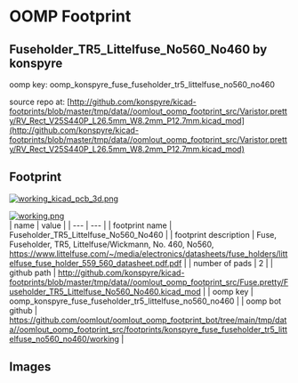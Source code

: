 # OOMP Footprint  
## Fuseholder_TR5_Littelfuse_No560_No460  by konspyre  
  
oomp key: oomp_konspyre_fuse_fuseholder_tr5_littelfuse_no560_no460  
  
source repo at: [http://github.com/konspyre/kicad-footprints/blob/master/tmp/data//oomlout_oomp_footprint_src/Varistor.pretty/RV_Rect_V25S440P_L26.5mm_W8.2mm_P12.7mm.kicad_mod](http://github.com/konspyre/kicad-footprints/blob/master/tmp/data//oomlout_oomp_footprint_src/Varistor.pretty/RV_Rect_V25S440P_L26.5mm_W8.2mm_P12.7mm.kicad_mod)  
## Footprint  
  
[![working_kicad_pcb_3d.png](working_kicad_pcb_3d_600.png)](working_kicad_pcb_3d.png)  
  
[![working.png](working_600.png)](working.png)  
| name | value | 
| --- | --- | 
| footprint name | Fuseholder_TR5_Littelfuse_No560_No460 | 
| footprint description | Fuse, Fuseholder, TR5, Littelfuse/Wickmann, No. 460, No560, https://www.littelfuse.com/~/media/electronics/datasheets/fuse_holders/littelfuse_fuse_holder_559_560_datasheet.pdf.pdf | 
| number of pads | 2 | 
| github path | http://github.com/konspyre/kicad-footprints/blob/master/tmp/data//oomlout_oomp_footprint_src/Fuse.pretty/Fuseholder_TR5_Littelfuse_No560_No460.kicad_mod | 
| oomp key | oomp_konspyre_fuse_fuseholder_tr5_littelfuse_no560_no460 | 
| oomp bot github | https://github.com/oomlout/oomlout_oomp_footprint_bot/tree/main/tmp/data//oomlout_oomp_footprint_src/footprints/konspyre_fuse_fuseholder_tr5_littelfuse_no560_no460/working | 
## Images  
